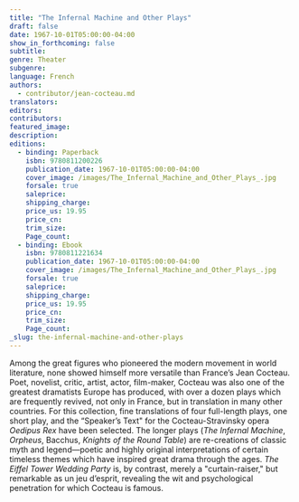 ```yaml
---
title: "The Infernal Machine and Other Plays"
draft: false
date: 1967-10-01T05:00:00-04:00
show_in_forthcoming: false
subtitle:
genre: Theater
subgenre:
language: French
authors:
  - contributor/jean-cocteau.md
translators:
editors:
contributors:
featured_image:
description:
editions:
  - binding: Paperback
    isbn: 9780811200226
    publication_date: 1967-10-01T05:00:00-04:00
    cover_image: /images/The_Infernal_Machine_and_Other_Plays_.jpg
    forsale: true
    saleprice:
    shipping_charge:
    price_us: 19.95
    price_cn:
    trim_size:
    Page_count:
  - binding: Ebook
    isbn: 9780811221634
    publication_date: 1967-10-01T05:00:00-04:00
    cover_image: /images/The_Infernal_Machine_and_Other_Plays_.jpg
    forsale: true
    saleprice:
    shipping_charge:
    price_us: 19.95
    price_cn:
    trim_size:
    Page_count:
_slug: the-infernal-machine-and-other-plays
---
```


Among the great figures who pioneered the modern movement in world literature, none showed himself more versatile than France’s Jean Cocteau. Poet, novelist, critic, artist, actor, film-maker, Cocteau was also one of the greatest dramatists Europe has produced, with over a dozen plays which are frequently revived, not only in France, but in translation in many other countries. For this collection, fine translations of four full-length plays, one short play, and the “Speaker’s Text" for the Cocteau-Stravinsky opera _Oedipus Rex_ have been selected. The longer plays (_The Infernal Machine_, _Orpheus_, Bacchus, _Knights of the Round Table_) are re-creations of classic myth and legend—poetic and highly original interpretations of certain timeless themes which have inspired great drama through the ages. _The Eiffel Tower Wedding Party_ is, by contrast, merely a "curtain-raiser," but remarkable as un jeu d’esprit, revealing the wit and psychological penetration for which Cocteau is famous.

